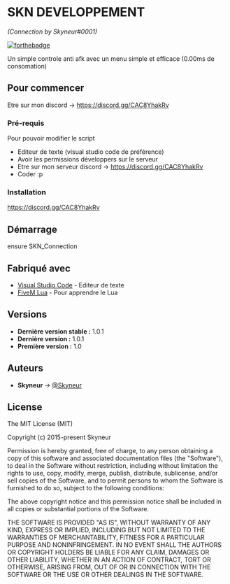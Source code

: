 # SKN DEVELOPPEMENT
_(Connection by Skyneur#0001)_

[![forthebadge](https://www.freepnglogos.com/uploads/discord-logo-png/discord-emoji-recurring-discord-perks-gaming-17.png)](https://discord.gg/CAC8YhakRv)

Un simple controle anti afk avec un menu simple et efficace (0.00ms de consomation)

## Pour commencer

Etre sur mon discord -> https://discord.gg/CAC8YhakRv

### Pré-requis

Pour pouvoir modifier le script

- Editeur de texte (visual studio code de préférence)
- Avoir les permissions développers sur le serveur
- Etre sur mon serveur discord -> https://discord.gg/CAC8YhakRv
- Coder :p

### Installation

https://discord.gg/CAC8YhakRv

## Démarrage

ensure SKN_Connection

## Fabriqué avec

* [Visual Studio Code](https://code.visualstudio.com) - Editeur de texte
* [FiveM Lua](https://docs.fivem.net/docs/scripting-manual/runtimes/lua/) - Pour apprendre le Lua

## Versions

* **Dernière version stable :** 1.0.1
* **Dernière version :** 1.0.1
* **Première version :** 1.0


## Auteurs

* **Skyneur** _->_ [@Skyneur](https://github.com/Skyneur)

## License

The MIT License (MIT)

Copyright (c) 2015-present Skyneur

Permission is hereby granted, free of charge, to any person obtaining a copy of this software and associated documentation files (the "Software"), to deal in the Software without restriction, including without limitation the rights to use, copy, modify, merge, publish, distribute, sublicense, and/or sell copies of the Software, and to permit persons to whom the Software is furnished to do so, subject to the following conditions:

The above copyright notice and this permission notice shall be included in all copies or substantial portions of the Software.

THE SOFTWARE IS PROVIDED "AS IS", WITHOUT WARRANTY OF ANY KIND, EXPRESS OR IMPLIED, INCLUDING BUT NOT LIMITED TO THE WARRANTIES OF MERCHANTABILITY, FITNESS FOR A PARTICULAR PURPOSE AND NONINFRINGEMENT. IN NO EVENT SHALL THE AUTHORS OR COPYRIGHT HOLDERS BE LIABLE FOR ANY CLAIM, DAMAGES OR OTHER LIABILITY, WHETHER IN AN ACTION OF CONTRACT, TORT OR OTHERWISE, ARISING FROM, OUT OF OR IN CONNECTION WITH THE SOFTWARE OR THE USE OR OTHER DEALINGS IN THE SOFTWARE.


